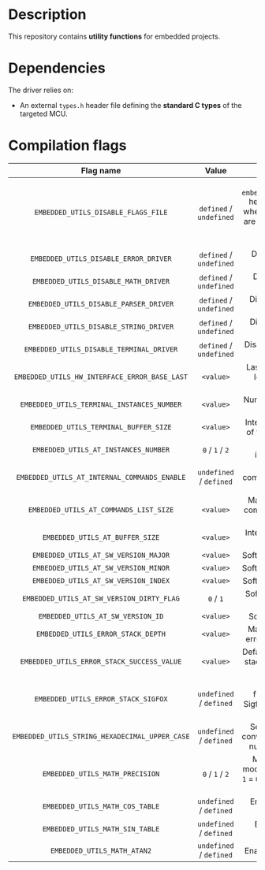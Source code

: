 # Description

This repository contains **utility functions** for embedded projects.

# Dependencies

The driver relies on:

* An external `types.h` header file defining the **standard C types** of the targeted MCU.

# Compilation flags

| **Flag name** | **Value** | **Description** |
|:---:|:---:|:---:|
| `EMBEDDED_UTILS_DISABLE_FLAGS_FILE` | `defined` / `undefined` | Disable the `embedded_utils_flags.h` header file inclusion when compilation flags are given in the project settings or by command line. |
| `EMBEDDED_UTILS_DISABLE_ERROR_DRIVER` | `defined` / `undefined` | Disable the ERROR driver. |
| `EMBEDDED_UTILS_DISABLE_MATH_DRIVER` | `defined` / `undefined` | Disable the MATH driver. |
| `EMBEDDED_UTILS_DISABLE_PARSER_DRIVER` | `defined` / `undefined` | Disable the PARSER driver. |
| `EMBEDDED_UTILS_DISABLE_STRING_DRIVER` | `defined` / `undefined` | Disable the STRING driver. |
| `EMBEDDED_UTILS_DISABLE_TERMINAL_DRIVER` | `defined` / `undefined` | Disable the TERMINAL driver. |
| `EMBEDDED_UTILS_HW_INTERFACE_ERROR_BASE_LAST` | `<value>` | Last error base of the low level terminal interface driver. |
| `EMBEDDED_UTILS_TERMINAL_INSTANCES_NUMBER` | `<value>` | Number of terminals to use. |
| `EMBEDDED_UTILS_TERMINAL_BUFFER_SIZE` | `<value>` | Internal TX buffer size of the terminal driver. |
| `EMBEDDED_UTILS_AT_INSTANCES_NUMBER` | `0` / `1` / `2` | Number of AT instances to use. |
| `EMBEDDED_UTILS_AT_INTERNAL_COMMANDS_ENABLE` | `undefined` / `defined` | Enable AT basic commands (ping, echo, etc.). |
| `EMBEDDED_UTILS_AT_COMMANDS_LIST_SIZE` | `<value>` | Maximum number of commands that can be registered. |
| `EMBEDDED_UTILS_AT_BUFFER_SIZE` | `<value>` | Internal RX buffer size of the AT driver. |
| `EMBEDDED_UTILS_AT_SW_VERSION_MAJOR` | `<value>` | Software major version. |
| `EMBEDDED_UTILS_AT_SW_VERSION_MINOR` | `<value>` | Software minor version. |
| `EMBEDDED_UTILS_AT_SW_VERSION_INDEX` | `<value>` | Software version index. |
| `EMBEDDED_UTILS_AT_SW_VERSION_DIRTY_FLAG` | `0` / `1` | Software version dirty flag. |
| `EMBEDDED_UTILS_AT_SW_VERSION_ID` | `<value>` | Software version ID. |
| `EMBEDDED_UTILS_ERROR_STACK_DEPTH` | `<value>` | Maximum number of errors stored in stack. |
| `EMBEDDED_UTILS_ERROR_STACK_SUCCESS_VALUE` | `<value>` | Default value to store in stack when there is no error. |
| `EMBEDDED_UTILS_ERROR_STACK_SIGFOX` | `undefined` / `defined` | Enable specific function to import Sigfox EP library errors in stack. |
| `EMBEDDED_UTILS_STRING_HEXADECIMAL_UPPER_CASE` | `undefined` / `defined` | Select format when converting hexadecimal numbers into string. |
| `EMBEDDED_UTILS_MATH_PRECISION` | `0` / `1` / `2` | Math computation mode: `0` = using integer `1` = using float `2` = using double. |
| `EMBEDDED_UTILS_MATH_COS_TABLE` | `undefined` / `defined` | Enable cosine table declaration. |
| `EMBEDDED_UTILS_MATH_SIN_TABLE` | `undefined` / `defined` | Enable sine table declaration. |
| `EMBEDDED_UTILS_MATH_ATAN2` | `undefined` / `defined` | Enable atan2 function. |
